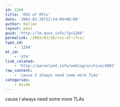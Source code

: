 ```yaml
---
id: 1266
title: 'RSS of RFCs'
date: '2003-02-28T22:54:09+00:00'
author: Kellan
layout: post
guid: 'http://lm.quxx.info/?p=1266'
permalink: /2003/02/28/rss-of-rfcs/
typo_id:
    - '1264'
mt_id:
    - '474'
link_related:
    - 'http://aaronland.info/weblog/archive/4883'
raw_content:
    - 'cause I always need some more TLAs'
categories:
    - Aside
---
```


cause I always need some more TLAs